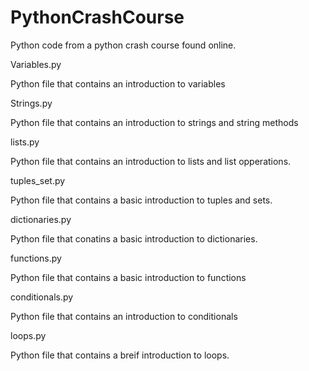 # PythonCrashCourse
Python code from a python crash course found online. 


<h>  Variables.py 
<p> Python file that contains an introduction to variables

<h> Strings.py 
<p> Python file that contains an introduction to strings and string methods 

<h> lists.py
<p> Python file that contains an introduction to lists and list opperations. 

<h> tuples_set.py
<p> Python file that contains a basic introduction to tuples and sets. 

<h> dictionaries.py
<p> Python file that conatins a basic introduction to dictionaries. 

<h> functions.py
<p> Python file that contains a basic introduction to functions 

<h> conditionals.py
<p> Python file that contains an introduction to conditionals


<h> loops.py
<p> Python file that contains a breif introduction to loops. 
